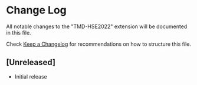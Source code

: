 # Change Log

All notable changes to the "TMD-HSE2022" extension will be documented in this file.

Check [Keep a Changelog](http://keepachangelog.com/) for recommendations on how to structure this file.

## [Unreleased]

- Initial release